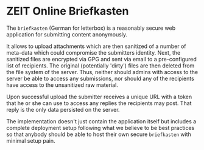 # ZEIT Online Briefkasten

The `briefkasten` (German for letterbox) is a reasonably secure web application for submitting content anonymously.

It allows to upload attachments which are then sanitized of a number of meta-data which could compromise the submitters identity. Next, the sanitized files are encrypted via GPG and sent via email to a pre-configured list of recipients. The original (potentially 'dirty') files are then deleted from the file system of the server. Thus, neither should admins with access to the server be able to access any submissions, nor should any of the recipients have access to the unsanitized raw material.

Upon successful upload the submitter receives a unique URL with a token that he or she can use to access any replies the recipients may post. That reply is the only data persisted on the server.

The implementation doesn't just contain the application itself but includes a complete deployment setup following what we believe to be best practices so that anybody should be able to host their own secure `briefkasten` with minimal setup pain.
